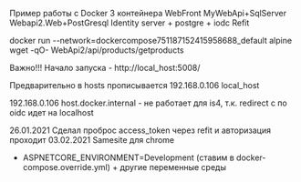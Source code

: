 ﻿Пример работы с Docker
3 контейнера
WebFront
MyWebApi+SqlServer
Webapi2.Web+PostGresql
Identity server +  postgre + iodc
Refit

docker run --network=dockercompose751187152415958688_default  alpine wget -qO- WebApi2/api/products/getproducts

Важно!!!
Начало запуска  - http://local_host:5008/

Предварительно в hosts прописывается 192.168.0.106 local_host

192.168.0.106 host.docker.internal - не работает для is4, т.к. redirect c по oidc идет на localhost

26.01.2021 Сделал проброс access_token через refit  и авторизация проходит
03.02.2021 Samesite для chrome 
- ASPNETCORE_ENVIRONMENT=Development (ставим в docker-compose.override.yml) + другие переменные среды




